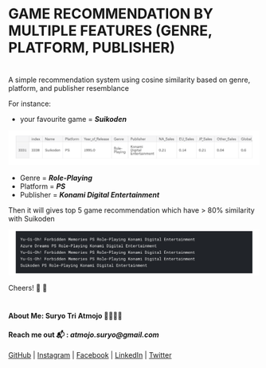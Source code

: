 # GAME RECOMMENDATION BY MULTIPLE FEATURES (GENRE, PLATFORM, PUBLISHER)

#

A simple recommendation system using cosine similarity based on genre, platform, and publisher resemblance

For instance:
- your favourite game = __*Suikoden*__

![Suikoden](images/Suikoden.png)

- Genre = __*Role-Playing*__
- Platform = __*PS*__
- Publisher = __*Konami Digital Entertainment*__


Then it will gives top 5 game recommendation which have > 80% similarity with Suikoden

![Top 5](images/Top_5.png)

Cheers! :beers: :beers:

#
#### About Me: Suryo Tri Atmojo 👨‍🔬👨‍💻
#### Reach me out 📬 : _atmojo.suryo@gmail.com_

[GitHub](https://github.com/suryotriatmojo)
|
[Instagram](https://www.instagram.com/suryotriatmojo/)
|
[Facebook](https://www.facebook.com/suryo.t.atmojo)
|
[LinkedIn](https://www.linkedin.com/in/suryo-tri-atmojo-3ab69a85/)
|
[Twitter](https://twitter.com/suryota)
